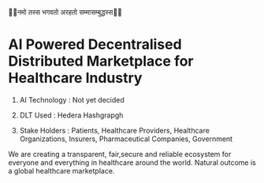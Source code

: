 🙏🏽नमो तस्स भगवतो अरहतो सम्मासम्बुद्धस्स🙏🏽

# AI Powered Decentralised Distributed Marketplace for Healthcare Industry

1. AI Technology : Not yet decided


2. DLT Used : Hedera Hashgrapgh


3. Stake Holders : Patients, Healthcare Providers, Healthcare Organizations, Insurers, Pharmaceutical Companies, Government

We are creating a transparent, fair,secure and reliable ecosystem for everyone and everything in healthcare around the world. Natural outcome is a global healthcare marketplace.


